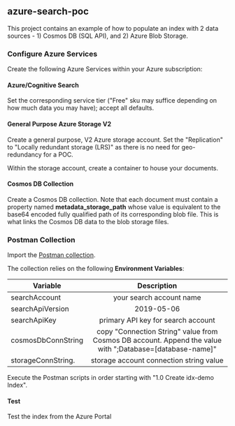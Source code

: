 ## azure-search-poc
This project contains an example of how to populate an index with 2 data sources - 1) Cosmos DB (SQL API), and 2) Azure Blob Storage.

### Configure Azure Services
Create the following Azure Services within your Azure subscription:

#### Azure/Cognitive Search
Set the corresponding service tier ("Free" sku may suffice depending on how much data you may have); accept all defaults.

#### General Purpose Azure Storage V2
Create a general purpose, V2 Azure storage account. Set the "Replication" to "Locally redundant storage (LRS)" as there is no need for geo-redundancy for a POC.

Within the storage account, create a container to house your documents.

#### Cosmos DB Collection
Create a Cosmos DB collection. Note that each document must contain a property named <b>metadata_storage_path</b> whose value is equivalent to the base64 encoded fully qualified path of its corresponding blob file. This is what links the Cosmos DB data to the blob storage files.

### Postman Collection
Import the [Postman collection](https://github.com/manalotoj/azure-search-poc/blob/main/A-HRB-CogSearch-POC.postman_collection.json).

The collection relies on the following <b>Environment Variables</b>:

| Variable           | Description                    |
| ------------------ |:------------------------------:|
| searchAccount      | your search account name
| searchApiVersion   | 2019-05-06
| searchApiKey       | primary API key for search account
| cosmosDbConnString | copy "Connection String" value from Cosmos DB account. Append the value with ";Database=[database-name]"
| storageConnString. | storage account connection string value

Execute the Postman scripts in order starting with "1.0 Create idx-demo Index".

#### Test
Test the index from the Azure Portal
